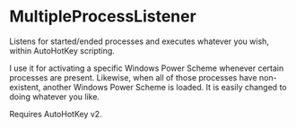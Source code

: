 # MultipleProcessListener

Listens for started/ended processes and executes whatever you wish, within AutoHotKey scripting.

I use it for activating a specific Windows Power Scheme whenever certain processes are present. Likewise, when all of those processes have non-existent, another Windows Power Scheme is loaded. It is easily changed to doing whatever you like.

Requires AutoHotKey v2.
